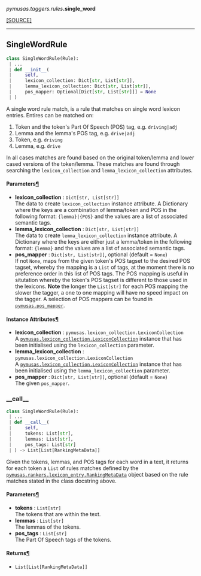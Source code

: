 <div className="source-div">
 <p><i>pymusas</i><i>.taggers</i><i>.rules</i><strong>.single_word</strong></p>
 <p><a className="sourcelink" href="https://github.com/UCREL/pymusas/blob/main/pymusas/taggers/rules/single_word.py">[SOURCE]</a></p>
</div>
<div></div>

---

<a id="pymusas.taggers.rules.single_word.SingleWordRule"></a>

## SingleWordRule

```python
class SingleWordRule(Rule):
 | ...
 | def __init__(
 |     self,
 |     lexicon_collection: Dict[str, List[str]],
 |     lemma_lexicon_collection: Dict[str, List[str]],
 |     pos_mapper: Optional[Dict[str, List[str]]] = None
 | )
```

A single word rule match, is a rule that matches on single word lexicon
entries. Entires can be matched on:

1. Token and the token's Part Of Speech (POS) tag, e.g. `driving|adj`
2. Lemma and the lemma's POS tag, e.g. `drive|adj`
3. Token, e.g. `driving`
4. Lemma, e.g. `drive`

In all cases matches are found based on the original token/lemma and lower
cased versions of the token/lemma. These matches are found through searching
the `lexicon_collection` and `lemma_lexicon_collection` attributes.


<h4 id="singlewordrule.parameters">Parameters<a className="headerlink" href="#singlewordrule.parameters" title="Permanent link">&para;</a></h4>


- __lexicon\_collection__ : `Dict[str, List[str]]` <br/>
    The data to create `lexicon_collection` instance attribute. A
    Dictionary where the keys are a combination of
    lemma/token and POS in the following format: `{lemma}|{POS}` and the
    values are a list of associated semantic tags.
- __lemma\_lexicon\_collection__ : `Dict[str, List[str]]` <br/>
    The data to create `lemma_lexicon_collection` instance attribute. A
    Dictionary where the keys are either just a lemma/token
    in the following format: `{lemma}` and the
    values are a list of associated semantic tags.
- __pos\_mapper__ : `Dict[str, List[str]]`, optional (default = `None`) <br/>
    If not `None`, maps from the given token's POS tagset to the desired
    POS tagset, whereby the mapping is a `List` of tags, at the moment there
    is no preference order in this list of POS tags. The POS mapping is
    useful in situtation whereby the token's POS tagset is different to
    those used in the lexicons. **Note** the longer the `List[str]` for
    each POS mapping the slower the tagger, a one to one mapping will have
    no speed impact on the tagger. A selection of POS mappers can be found in
    [`pymusas.pos_mapper`](/pymusas/api/pos_mapper).

<h4 id="singlewordrule.instance_attributes">Instance Attributes<a className="headerlink" href="#singlewordrule.instance_attributes" title="Permanent link">&para;</a></h4>


- __lexicon\_collection__ : `pymusas.lexicon_collection.LexiconCollection` <br/>
    A [`pymusas.lexicon_collection.LexiconCollection`](/pymusas/api/lexicon_collection/#lexiconcollection) instance that
    has been initialised using the `lexicon_collection` parameter.
- __lemma\_lexicon\_collection__ : `pymusas.lexicon_collection.LexiconCollection` <br/>
    A [`pymusas.lexicon_collection.LexiconCollection`](/pymusas/api/lexicon_collection/#lexiconcollection) instance that
    has been initialised using the `lemma_lexicon_collection` parameter.
- __pos\_mapper__ : `Dict[str, List[str]]`, optional (default = `None`) <br/>
    The given `pos_mapper`.

<a id="pymusas.taggers.rules.single_word.SingleWordRule.__call__"></a>

### \_\_call\_\_

```python
class SingleWordRule(Rule):
 | ...
 | def __call__(
 |     self,
 |     tokens: List[str],
 |     lemmas: List[str],
 |     pos_tags: List[str]
 | ) -> List[List[RankingMetaData]]
```

Given the tokens, lemmas, and POS tags for each word in a text,
it returns for each token a `List` of rules matches defined by
the [`pymusas.rankers.lexicon_entry.RankingMetaData`](/pymusas/api/rankers/lexicon_entry/#rankingmetadata) object based on
the rule matches stated in the class docstring above.

<h4 id="__call__.parameters">Parameters<a className="headerlink" href="#__call__.parameters" title="Permanent link">&para;</a></h4>


- __tokens__ : `List[str]` <br/>
    The tokens that are within the text.
- __lemmas__ : `List[str]` <br/>
    The lemmas of the tokens.
- __pos\_tags__ : `List[str]` <br/>
    The Part Of Speech tags of the tokens.

<h4 id="__call__.returns">Returns<a className="headerlink" href="#__call__.returns" title="Permanent link">&para;</a></h4>


- `List[List[RankingMetaData]]` <br/>

